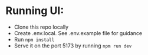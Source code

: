 # Running UI:

- Clone this repo locally
- Create .env.local. See .env.example file for guidance
- Run `npm install`
- Serve it on the port 5173 by running `npm run dev`
